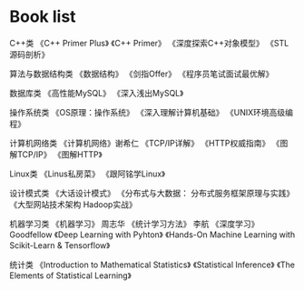 # Book list

C++类
《C++ Primer Plus》
《C++ Primer》
《深度探索C++对象模型》
《STL源码剖析》

算法与数据结构类
《数据结构》
《剑指Offer》
《程序员笔试面试最优解》

数据库类
《高性能MySQL》
《深入浅出MySQL》

操作系统类
《OS原理：操作系统》
《深入理解计算机基础》
《UNIX环境高级编程》

计算机网络类
《计算机网络》谢希仁
《TCP/IP详解》
《HTTP权威指南》
《图解TCP/IP》
《图解HTTP》

Linux类
《Linus私房菜》
《跟阿铭学Linux》

设计模式类
《大话设计模式》
《分布式与大数据： 分布式服务框架原理与实践》
《大型网站技术架构 Hadoop实战》

机器学习类
《机器学习》 周志华
《统计学习方法》 李航
《深度学习》 Goodfellow
《Deep Learning with Pyhton》
《Hands-On Machine Learning with Scikit-Learn & Tensorflow》

统计类
《Introduction to Mathematical Statistics》
《Statistical Inference》
《The Elements of Statistical Learning》
